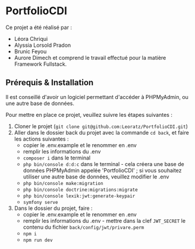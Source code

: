 # PortfolioCDI

Ce projet a été réalisé par :
- Léora Chriqui
- Alyssia Lorsold Pradon
- Brunic Feyou
- Aurore Dimech
et comprend le travail effectué pour la matière Framework Fullstack.

## Prérequis & Installation

Il est conseillé d'avoir un logiciel permettant d'accéder à PHPMyAdmin, ou une autre base de données.

Pour mettre en place ce projet, veuillez suivre les étapes suivantes :
1. Cloner le projet (`git clone git@github.com:Leoratz/PortfolioCDI.git`)
2. Aller dans le dossier back du projet avec la commande `cd back`, et faire les actions suivantes :
    - copier le .env.example et le renommer en .env
    - remplir les informations du .env
    - `composer i` dans le terminal
    - `php bin/console d:d:c` dans le terminal - cela créera une base de données PHPMyAdmin appelée 'PortfolioCDI' ; si vous souhaitez utiliser une autre base de données, veuillez modifier le .env
    - `php bin/console make:migration`
    - `php bin/console doctrine:migrations:migrate`
    - `php bin/console lexik:jwt:generate-keypair`
    - `symfony serve`
3. Dans le dossier du projet, faire :
    - copier le .env.example et le renommer en .env
    - remplir les informations du .env - mettre dans la clef `JWT_SECRET` le contenu du fichier `back/config/jwt/privare.perm`
    - `npm i`
    - `npm run dev`